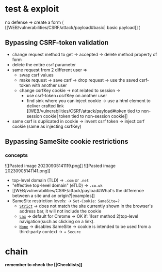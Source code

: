
# test & exploit
 
no defense -> create a form ( [[WEB/vulnerabilities/CSRF/attack/payload#basic| basic payload]] )
## Bypassing CSRF-token validation

- change request method to get -> accepted -> delete method property of form 
- delete the entire csrf parameter 
- same request from 2 different user =>
  - swap csrf values
  - make request -> save csrf -> drop request -> use the saved csrf-token with another user 
  - change csrfKey cookie -> not related to session ->
    - use csrf-token+csrfKey on another user
    - find sink where you can inject cookie -> use a html element to deliver crafted link 
      [[WEB/vulnerabilities/CSRF/attack/payload#token tied to non-session cookie| token tied to non-session cookie]]
- same csrf is duplicated in cookie -> invent csrf token -> inject csrf cookie (same as injecting csrfKey)

## Bypassing SameSite cookie restrictions

### concepts

![[Pasted image 20230905141119.png]]
![[Pasted image 20230905141141.png]]

- top-level domain (TLD) -> `.com` or `.net`
- "effective top-level domain" (eTLD) -> `.co.uk`
- [[WEB/vulnerabilities/CSRF/attack/payload#What's the difference between a site and an origin?|examples]]
- SameSite restriction levels: -> `Set-Cookie:` `SameSite=?`
  - [`Strict`](https://portswigger.net/web-security/csrf/bypassing-samesite-restrictions#strict) -> does not match the site currently shown in the browser's address bar, it will not include the cookie
  - [`Lax`](https://portswigger.net/web-security/csrf/bypassing-samesite-restrictions#lax) -> default for Chrome -> OK if:  1)`GET` method 2)top-level navigation(such as clicking on a link).
  - [`None`](https://portswigger.net/web-security/csrf/bypassing-samesite-restrictions#none) ->  disables SameSite -> cookie is intended to be used from a third-party context -> + `Secure`

# chain 


**remember to check the [[Checklists]]**
